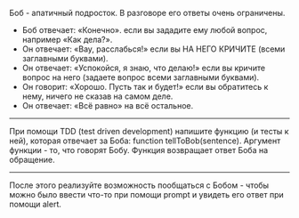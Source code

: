 Боб - апатичный подросток. В разговоре его ответы очень ограничены.

- Боб отвечает: «Конечно». если вы зададите ему любой вопрос, например «Как дела?».
- Он отвечает: «Вау, расслабься!» если вы НА НЕГО КРИЧИТЕ (всеми заглавными буквами).
- Он отвечает: «Успокойся, я знаю, что делаю!» если вы кричите вопрос на него (задаете вопрос всеми заглавными буквами).
- Он говорит: «Хорошо. Пусть так и будет!» если вы обратитесь к нему, ничего не сказав на самом деле. 
- Он отвечает: «Всё равно» на всё остальное. 

---

При помощи TDD (test driven development) напишите функцию (и тесты к ней), которая отвечает за Боба: function tellToBob(sentence). Аргумент функции - то, что говорят Бобу. Функция возвращает ответ Боба на обращение.

--- 

После этого реализуйте возможность пообщаться с Бобом - чтобы можно было ввести что-то при помощи prompt и увидеть его ответ при помощи alert.